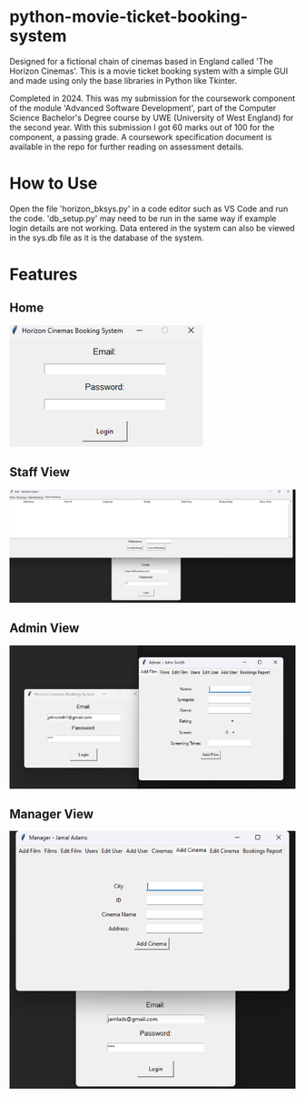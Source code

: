 # python-movie-ticket-booking-system
Designed for a fictional chain of cinemas based in England called 'The Horizon Cinemas'. This is a movie ticket booking system with a simple GUI and made using only the base libraries in Python like Tkinter.

Completed in 2024. This was my submission for the coursework component of the module 'Advanced Software Development', part of the Computer Science Bachelor's Degree course by UWE (University of West England) for the second year. With this submission I got 60 marks out of 100 for the component, a passing grade. A coursework specification document is available in the repo for further reading on assessment details.

# How to Use
Open the file 'horizon_bksys.py' in a code editor such as VS Code and run the code. 'db_setup.py' may need to be run in the same way if example login details are not working. Data entered in the system can also be viewed in the sys.db file as it is the database of the system.

# Features
## Home
![alt text](https://github.com/illkyo/python-movie-ticket-booking-system/blob/main/pics/home.png)
## Staff View
![alt text](https://github.com/illkyo/python-movie-ticket-booking-system/blob/main/pics/staff-view.png)
## Admin View
![alt text](https://github.com/illkyo/python-movie-ticket-booking-system/blob/main/pics/admin-view.png)
## Manager View
![alt text](https://github.com/illkyo/python-movie-ticket-booking-system/blob/main/pics/manager-view.png)
